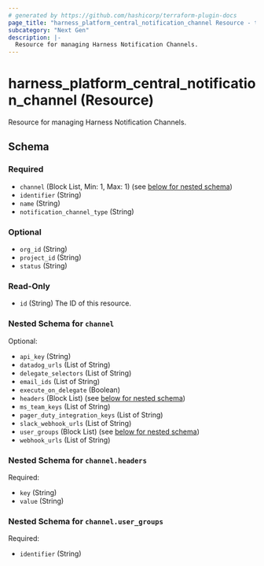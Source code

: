 ```yaml
---
# generated by https://github.com/hashicorp/terraform-plugin-docs
page_title: "harness_platform_central_notification_channel Resource - terraform-provider-harness"
subcategory: "Next Gen"
description: |-
  Resource for managing Harness Notification Channels.
---
```


# harness_platform_central_notification_channel (Resource)

Resource for managing Harness Notification Channels.



<!-- schema generated by tfplugindocs -->
## Schema

### Required

- `channel` (Block List, Min: 1, Max: 1) (see [below for nested schema](#nestedblock--channel))
- `identifier` (String)
- `name` (String)
- `notification_channel_type` (String)

### Optional

- `org_id` (String)
- `project_id` (String)
- `status` (String)

### Read-Only

- `id` (String) The ID of this resource.

<a id="nestedblock--channel"></a>
### Nested Schema for `channel`

Optional:

- `api_key` (String)
- `datadog_urls` (List of String)
- `delegate_selectors` (List of String)
- `email_ids` (List of String)
- `execute_on_delegate` (Boolean)
- `headers` (Block List) (see [below for nested schema](#nestedblock--channel--headers))
- `ms_team_keys` (List of String)
- `pager_duty_integration_keys` (List of String)
- `slack_webhook_urls` (List of String)
- `user_groups` (Block List) (see [below for nested schema](#nestedblock--channel--user_groups))
- `webhook_urls` (List of String)

<a id="nestedblock--channel--headers"></a>
### Nested Schema for `channel.headers`

Required:

- `key` (String)
- `value` (String)


<a id="nestedblock--channel--user_groups"></a>
### Nested Schema for `channel.user_groups`

Required:

- `identifier` (String)
